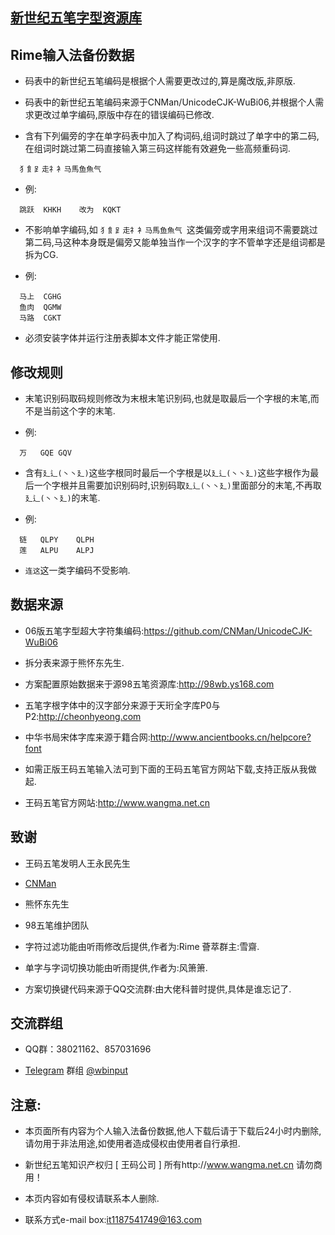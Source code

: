 ## [新世纪五笔字型资源库](https://06wb.github.io/)
  
  
## Rime输入法备份数据
  
  
  * 码表中的新世纪五笔编码是根据个人需要更改过的,算是魔改版,非原版.
  
  * 码表中的新世纪五笔编码来源于CNMan/UnicodeCJK-WuBi06,并根据个人需求更改过单字编码,原版中存在的错误编码已修改.
  
  * 含有下列偏旁的字在单字码表中加入了构词码,组词时跳过了单字中的第二码,在组词时跳过第二码直接输入第三码这样能有效避免一些高频重码词.
  
  ```
    犭飠⻊走礻衤马馬鱼魚气
  ```
  
  * 例:
  
  ```
    跳跃	KHKH	改为	KQKT
  ```
  
  * 不影响单字编码,如 ```犭飠⻊走礻衤马馬鱼魚气 ```这类偏旁或字用来组词不需要跳过第二码,马这种本身既是偏旁又能单独当作一个汉字的字不管单字还是组词都是拆为CG.
  
  * 例:
  
  ```
    马上	CGHG
    鱼肉	QGMW
    马路	CGKT
  ```
  
  * 必须安装字体并运行注册表脚本文件才能正常使用.
  
  
## 修改规则
  
  * 末笔识别码取码规则修改为末根末笔识别码,也就是取最后一个字根的末笔,而不是当前这个字的末笔.
  
  * 例:
  
  ```
    万	GQE	GQV
  ```
  
  * 含有```廴辶(丶丶廴)```这些字根同时最后一个字根是以```廴辶(丶丶廴)```这些字根作为最后一个字根并且需要加识别码时,识别码取```廴辶(丶丶廴)```里面部分的末笔,不再取```廴辶(丶丶廴)```的末笔.
  
  * 例:
  
  ```
    链	QLPY	QLPH
    莲	ALPU	ALPJ
  ```
  
  * ```连这```这一类字编码不受影响.
  
  
## 数据来源
  
  * 06版五笔字型超大字符集编码:https://github.com/CNMan/UnicodeCJK-WuBi06
  
  * 拆分表来源于熊怀东先生.
  
  * 方案配置原始数据来于源98五笔资源库:http://98wb.ys168.com
  
  * 五笔字根字体中的汉字部分来源于天珩全字库P0与P2:http://cheonhyeong.com
  
  * 中华书局宋体字库来源于籍合网:http://www.ancientbooks.cn/helpcore?font
  
  * 如需正版王码五笔输入法可到下面的王码五笔官方网站下载,支持正版从我做起.
  
  * 王码五笔官方网站:http://www.wangma.net.cn
  
  
  ## 致谢
  
  * 王码五笔发明人王永民先生
  
  * [CNMan](https://github.com/CNMan)
  
  * 熊怀东先生
  
  * 98五笔维护团队
  
  * 字符过滤功能由听雨修改后提供,作者为:Rime 薈萃群主:雪齋.
  
  * 单字与字词切换功能由听雨提供,作者为:风箫箫.
  
  * 方案切换键代码来源于QQ交流群:由大佬科普时提供,具体是谁忘记了.
  
  
## 交流群组
  
  * QQ群：38021162、857031696
  
  * [Telegram](https://telegram.org/) 群组 [@wbinput](https://t.me/wbinput)
  
  
## 注意:
  
  * 本页面所有内容为个人输入法备份数据,他人下载后请于下载后24小时内删除,请勿用于非法用途,如使用者造成侵权由使用者自行承担.
  
  * 新世纪五笔知识产权归 [ 王码公司 ] 所有http://www.wangma.net.cn 请勿商用！
  
  * 本页内容如有侵权请联系本人删除.
  
  * 联系方式e-mail box:it1187541749@163.com
  